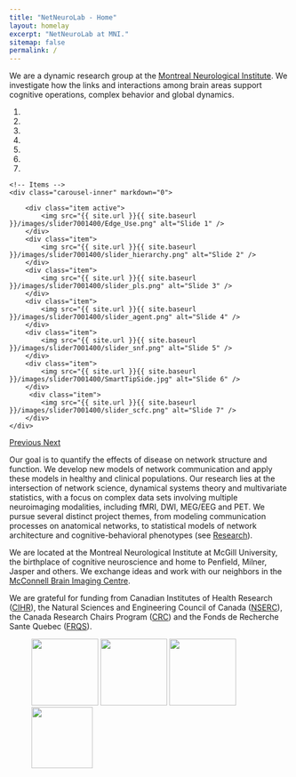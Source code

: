 ```yaml
---
title: "NetNeuroLab - Home"
layout: homelay
excerpt: "NetNeuroLab at MNI."
sitemap: false
permalink: /
---
```


We are a dynamic research group at the [Montreal Neurological Institute](https://www.mcgill.ca/neuro). We investigate how the links and interactions among brain areas support cognitive operations, complex behavior and global dynamics.


<div markdown="0" id="carousel" class="carousel slide" data-ride="carousel" data-interval="5000" data-pause="hover" >
    <!-- Menu -->
    <ol class="carousel-indicators">
        <li data-target="#carousel" data-slide-to="0" class="active"></li>
        <li data-target="#carousel" data-slide-to="1"></li>
        <li data-target="#carousel" data-slide-to="2"></li>
        <li data-target="#carousel" data-slide-to="3"></li>
        <li data-target="#carousel" data-slide-to="4"></li>
        <li data-target="#carousel" data-slide-to="5"></li>
        <li data-target="#carousel" data-slide-to="6"></li>
    </ol>

    <!-- Items -->
    <div class="carousel-inner" markdown="0">

        <div class="item active">
            <img src="{{ site.url }}{{ site.baseurl }}/images/slider7001400/Edge_Use.png" alt="Slide 1" />
        </div>
        <div class="item">
            <img src="{{ site.url }}{{ site.baseurl }}/images/slider7001400/slider_hierarchy.png" alt="Slide 2" />
        </div>
        <div class="item">
            <img src="{{ site.url }}{{ site.baseurl }}/images/slider7001400/slider_pls.png" alt="Slide 3" />
        </div>
        <div class="item">
            <img src="{{ site.url }}{{ site.baseurl }}/images/slider7001400/slider_agent.png" alt="Slide 4" />
        </div>
        <div class="item">
            <img src="{{ site.url }}{{ site.baseurl }}/images/slider7001400/slider_snf.png" alt="Slide 5" />
        </div>
        <div class="item">
            <img src="{{ site.url }}{{ site.baseurl }}/images/slider7001400/SmartTipSide.jpg" alt="Slide 6" />
        </div>       
         <div class="item">
            <img src="{{ site.url }}{{ site.baseurl }}/images/slider7001400/slider_scfc.png" alt="Slide 7" />
        </div>
    </div>
  <a class="left carousel-control" href="#carousel" role="button" data-slide="prev">
    <span class="glyphicon glyphicon-chevron-left" aria-hidden="true"></span>
    <span class="sr-only">Previous</span>
  </a>
  <a class="right carousel-control" href="#carousel" role="button" data-slide="next">
    <span class="glyphicon glyphicon-chevron-right" aria-hidden="true"></span>
    <span class="sr-only">Next</span>
  </a>
</div>




Our goal is to quantify the effects of disease on network structure and function. We develop new models of network communication and apply these models in healthy and clinical populations. Our research lies at the intersection of network science, dynamical systems theory and multivariate statistics, with a focus on complex data sets involving multiple neuroimaging modalities, including fMRI, DWI, MEG/EEG and PET. We pursue several distinct project themes, from modeling communication processes on anatomical networks, to statistical models of network architecture and cognitive-behavioral phenotypes (see [Research](research)).

We are located at the Montreal Neurological Institute at McGill University, the birthplace of cognitive neuroscience and home to Penfield, Milner, Jasper and others. We exchange ideas and work with our neighbors in the [McConnell Brain Imaging Centre](https://www.mcgill.ca/bic/).

We are grateful for funding from Canadian Institutes of Health Research ([CIHR](http://www.cihr-irsc.gc.ca/)), the Natural Sciences and Engineering Council of Canada ([NSERC](http://www.nserc-crsng.gc.ca)), the Canada Research Chairs Program ([CRC](http://www.chairs-chaires.gc.ca/)) and the Fonds de Recherche Sante Quebec ([FRQS](http://www.frqs.gouv.qc.ca/)).

<figure class="fourth">
  <img src="{{ site.url }}{{ site.baseurl }}/images/logopic/logo_frqs.png" style="width: 120px">
  <img src="{{ site.url }}{{ site.baseurl }}/images/logopic/logo_nserc.png" style="width: 120px">
  <img src="{{ site.url }}{{ site.baseurl }}/images/logopic/logo_cihr.jpg" style="width: 120px">
  <img src="{{ site.url }}{{ site.baseurl }}/images/logopic/logo_crc.jpg" style="width: 110px">
</figure>
